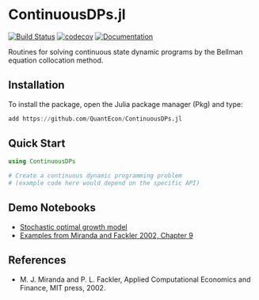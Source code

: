 # ContinuousDPs.jl

[![Build Status](https://github.com/QuantEcon/ContinuousDPs.jl/actions/workflows/ci.yml/badge.svg)](https://github.com/QuantEcon/ContinuousDPs.jl/actions/workflows/ci.yml)
[![codecov](https://codecov.io/gh/QuantEcon/ContinuousDPs.jl/branch/master/graph/badge.svg)](https://codecov.io/gh/QuantEcon/ContinuousDPs.jl)
[![Documentation](https://img.shields.io/badge/docs-dev-blue.svg)](https://QuantEcon.github.io/ContinuousDPs.jl/dev/)

Routines for solving continuous state dynamic programs by the Bellman equation collocation method.

## Installation

To install the package, open the Julia package manager (Pkg) and type:

```julia
add https://github.com/QuantEcon/ContinuousDPs.jl
```

## Quick Start

```julia
using ContinuousDPs

# Create a continuous dynamic programming problem
# (example code here would depend on the specific API)
```

## Demo Notebooks

* [Stochastic optimal growth model](http://nbviewer.jupyter.org/github/QuantEcon/ContinuousDPs.jl/blob/master/examples/cdp_ex_optgrowth_jl.ipynb)
* [Examples from Miranda and Fackler 2002, Chapter 9](http://nbviewer.jupyter.org/github/QuantEcon/ContinuousDPs.jl/blob/master/examples/cdp_ex_MF_jl.ipynb)

## References

* M. J. Miranda and P. L. Fackler, Applied Computational Economics and Finance, MIT press, 2002.